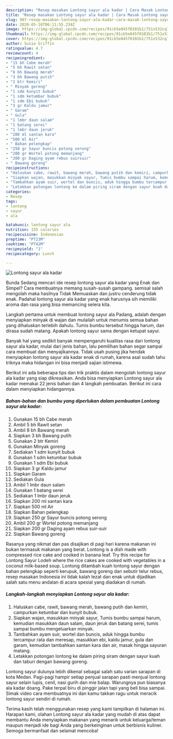 ```yaml
---
description: "Resep masakan Lontong sayur ala kadar | Cara Masak Lontong sayur ala kadar Yang Enak Dan Lezat"
title: "Resep masakan Lontong sayur ala kadar | Cara Masak Lontong sayur ala kadar Yang Enak Dan Lezat"
slug: 907-resep-masakan-lontong-sayur-ala-kadar-cara-masak-lontong-sayur-ala-kadar-yang-enak-dan-lezat
date: 2020-05-16T06:11:55.234Z
image: https://img-global.cpcdn.com/recipes/91cb5e845f0101b1/751x532cq70/lontong-sayur-ala-kadar-foto-resep-utama.jpg
thumbnail: https://img-global.cpcdn.com/recipes/91cb5e845f0101b1/751x532cq70/lontong-sayur-ala-kadar-foto-resep-utama.jpg
cover: https://img-global.cpcdn.com/recipes/91cb5e845f0101b1/751x532cq70/lontong-sayur-ala-kadar-foto-resep-utama.jpg
author: Susie Griffin
ratingvalue: 4.7
reviewcount: 4
recipeingredient:
- "15 bh Cabe merah"
- "5 bh Rawit setan"
- "8 bh Bawang merah"
- "3 bh Bawang putih"
- "2 btr Kemiri"
- " Minyak goreng"
- "1 sdm kunyit bubuk"
- "1 sdm ketumbar bubuk"
- "1 sdm Ebi bubuk"
- "3 gr Kaldu jamur"
- " Garam"
- " Gula"
- "1 lmbr daun salam"
- "1 batang serei"
- "1 lmbr daun jeruk"
- "200 ml santan kara"
- "500 ml Air"
- " Bahan pelengkap"
- "250 gr Sayur buncis potong serong"
- "200 gr Wortel potong memanjang"
- "200 gr Daging ayam rebus suirsuir"
- " Bawang goreng"
recipeinstructions:
- "Haluskan cabe, rawit, bawang merah, bawang putih dan kemiri, campurkan ketumbar dan kunyit bubuk."
- "Siapkan wajan, masukkan minyak sayur, Tumis bumbu sampai harum, kemudian masukkan daun salam, daun jeruk dan batang serei, tumis sampai bumbu mengeluarkan minyak."
- "Tambahkan ayam suir, wortel dan buncis, aduk hingga bumbu tercampur rata dan meresap, masukkan ebi, kaldu jamur, gula dan garam, kemudian tambahkan santan kara dan air, masak hingga sayuran matang."
- "Letakkan potongan lontong ke dalam piring siram dengan sayur kuah dan taburi dengan bawang goreng."
categories:
- Resep
tags:
- lontong
- sayur
- ala

katakunci: lontong sayur ala 
nutrition: 155 calories
recipecuisine: Indonesian
preptime: "PT23M"
cooktime: "PT42M"
recipeyield: "1"
recipecategory: Lunch

---
```



![Lontong sayur ala kadar](https://img-global.cpcdn.com/recipes/91cb5e845f0101b1/751x532cq70/lontong-sayur-ala-kadar-foto-resep-utama.jpg)

Bunda Sedang mencari ide resep lontong sayur ala kadar yang Enak dan Simpel? Cara membuatnya memang susah-susah gampang. semisal salah mengolah maka hasilnya Tidak Memuaskan dan justru cenderung tidak enak. Padahal lontong sayur ala kadar yang enak harusnya sih memiliki aroma dan rasa yang bisa memancing selera kita.

Langkah pertama untuk membuat lontong sayur ala Padang, adalah dengan menyiapkan minyak di wajan dan mulailah untuk menumis semua bahan yang dihaluskan terlebih dahulu. Tumis bumbu tersebut hingga harum, dan dirasa sudah matang. Apakah lontong sayur sama dengan ketupat sayur.

Banyak hal yang sedikit banyak mempengaruhi kualitas rasa dari lontong sayur ala kadar, mulai dari jenis bahan, lalu pemilihan bahan segar sampai cara membuat dan menyajikannya. Tidak usah pusing jika hendak menyiapkan lontong sayur ala kadar enak di rumah, karena asal sudah tahu triknya maka hidangan ini bisa menjadi sajian istimewa.


Berikut ini ada beberapa tips dan trik praktis dalam mengolah lontong sayur ala kadar yang siap dikreasikan. Anda bisa menyiapkan Lontong sayur ala kadar memakai 22 jenis bahan dan 4 langkah pembuatan. Berikut ini cara dalam menyiapkan hidangannya.

<!--inarticleads1-->

##### Bahan-bahan dan bumbu yang diperlukan dalam pembuatan Lontong sayur ala kadar:

1. Gunakan 15 bh Cabe merah
1. Ambil 5 bh Rawit setan
1. Ambil 8 bh Bawang merah
1. Siapkan 3 bh Bawang putih
1. Gunakan 2 btr Kemiri
1. Gunakan  Minyak goreng
1. Sediakan 1 sdm kunyit bubuk
1. Gunakan 1 sdm ketumbar bubuk
1. Gunakan 1 sdm Ebi bubuk
1. Siapkan 3 gr Kaldu jamur
1. Siapkan  Garam
1. Sediakan  Gula
1. Ambil 1 lmbr daun salam
1. Gunakan 1 batang serei
1. Sediakan 1 lmbr daun jeruk
1. Siapkan 200 ml santan kara
1. Siapkan 500 ml Air
1. Siapkan  Bahan pelengkap
1. Siapkan 250 gr Sayur buncis potong serong
1. Ambil 200 gr Wortel potong memanjang
1. Siapkan 200 gr Daging ayam rebus suir-suir
1. Siapkan  Bawang goreng


Rasanya yang nikmat dan pas disajikan di pagi hari karena makanan ini bukan termasuk makanan yang berat. Lontong is a dish made with compressed rice cake and cooked in banana leaf. Try this recipe for Lontong Sayur Lodeh where the rice cakes are cooked with vegetables in a coconut milk-based soup. Lontong ditambah kuah lontong sayur dengan bahan pelengkap seperti kerupuk, bawang goreng dan sebutir telur rebus, resep masakan Indonesia ini tidak kalah lezat dan enak untuk dijadikan salah satu menu andalan di acara spesial yang diadakan di rumah. 

<!--inarticleads2-->

##### Langkah-langkah menyiapkan Lontong sayur ala kadar:

1. Haluskan cabe, rawit, bawang merah, bawang putih dan kemiri, campurkan ketumbar dan kunyit bubuk.
1. Siapkan wajan, masukkan minyak sayur, Tumis bumbu sampai harum, kemudian masukkan daun salam, daun jeruk dan batang serei, tumis sampai bumbu mengeluarkan minyak.
1. Tambahkan ayam suir, wortel dan buncis, aduk hingga bumbu tercampur rata dan meresap, masukkan ebi, kaldu jamur, gula dan garam, kemudian tambahkan santan kara dan air, masak hingga sayuran matang.
1. Letakkan potongan lontong ke dalam piring siram dengan sayur kuah dan taburi dengan bawang goreng.


Lontong sayur dulunya lebih dikenal sebagai salah satu varian sarapan di kota Medan. Pagi-pagi hampir setiap penjual sarapan pasti menjual lontong sayur selain lupis, cenil, nasi gurih dan mie balap. Warungnya pun biasanya ala kadar doang. Pake terpal biru di pinggir jalan tapi yang beli bisa sampai. Simak video cara membuatnya ini dan kamu takkan ragu untuk meracik lontong sayur sendiri di rumah. 

Terima kasih telah menggunakan resep yang kami tampilkan di halaman ini. Harapan kami, olahan Lontong sayur ala kadar yang mudah di atas dapat membantu Anda menyiapkan makanan yang menarik untuk keluarga/teman maupun menjadi ide bagi Anda yang berkeinginan untuk berbisnis kuliner. Semoga bermanfaat dan selamat mencoba!
